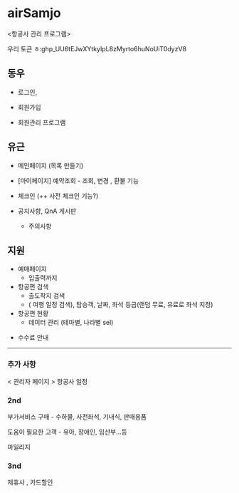 # airSamjo
<항공사 관리 프로그램>

우리 토큰 ㅎ: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

## 동우

- 로그인,

- 회원가입

+ 회원관리 프로그램


## 유근

- 메인페이지 (목록 만들기)

- [마이페이지] 예약조회 - 조회, 변경 , 환불 기능 

- 체크인 (++ 사전 체크인 기능?)

- 공지사항, QnA 게시판

  + 주의사항
  

## 지원
- 예매페이지
    - 입출력까지
- 항공편 검색
  - 출도착지 검색
  - ( 여행 일정 검색), 탑승객, 날짜,
    좌석 등급(랜덤 무료, 유료로 좌석 지정)
- 항공편 현황
  - 데이터 관리 (테마별, 나라별 sel)



+ 수수료 안내


----------------------


### 추가 사항

< 관리자 페이지 >
항공사 일정

### 2nd

부가서비스 구매 - 수하물, 사전좌석, 기내식, 판매용품

도움이 필요한 고객 - 유아, 장애인, 임산부...등

마일리지


### 3nd
제휴사 , 카드할인
